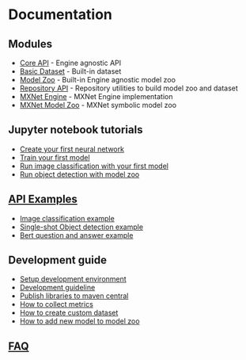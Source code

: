 # Documentation

## Modules

- [Core API](../api/README.md) - Engine agnostic API
- [Basic Dataset](../basicdataset/README.md) - Built-in dataset
- [Model Zoo](../model-zoo/README.md) - Built-in Engine agnostic model zoo
- [Repository API](../repository/README.md) - Repository utilities to build model zoo and dataset
- [MXNet Engine](../mxnet/mxnet-engine/README.md) - MXNet Engine implementation
- [MXNet Model Zoo](../mxnet/mxnet-model-zoo/README.md) - MXNet symbolic model zoo

## Jupyter notebook tutorials

- [Create your first neural network](../jupyter/README.md#create-your-first-neural-network)
- [Train your first model](../jupyter/README.md#train-your-first-model)
- [Run image classification with your first model](../jupyter/README.md#run-image-classification-with-your-first-model)
- [Run object detection with model zoo](../jupyter/README.md#run-object-detection-with-model-zoo)

## [API Examples](../examples/README.md)

- [Image classification example](../examples/docs/image_classification.md)
- [Single-shot Object detection example](../examples/docs/object_detection.md)
- [Bert question and answer example](../examples/docs/BERT_question_and_answer.md)

## Development guide

- [Setup development environment](development/setup.md)
- [Development guideline](development/development_guideline.md)
- [Publish libraries to maven central](development/publish_library.md)
- [How to collect metrics](development/how_to_collect_metrics.md)
- [How to create custom dataset](development/create_your_dataset.md)
- [How to add new model to model zoo](development/add_model_to_model-zoo.md)

## [FAQ](faq.md)
